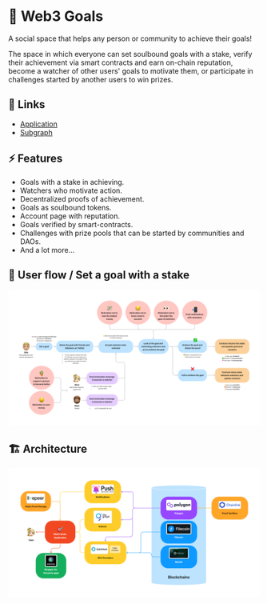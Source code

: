 # 🎯 Web3 Goals

A social space that helps any person or community to achieve their goals!

The space in which everyone can set soulbound goals with a stake, verify their achievement via smart contracts and earn on-chain reputation, become a watcher of other users' goals to motivate them, or participate in challenges started by another users to win prizes.

## 🔗 Links

- [Application](https://web3goals.space)
- [Subgraph](https://thegraph.com/hosted-service/subgraph/kiv1n/web3-goals)

## ⚡ Features

- Goals with a stake in achieving.
- Watchers who motivate action.
- Decentralized proofs of achievement.
- Goals as soulbound tokens.
- Account page with reputation.
- Goals verified by smart-contracts.
- Challenges with prize pools that can be started by communities and DAOs.
- And a lot more...

## 🌊 User flow / Set a goal with a stake

![User flow / Set a goal with a stake](profile/images/user-flow-set-goal-with-stake.png)

## 🏗️ Architecture

![Architecture](profile/images/architecture.png)